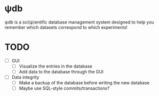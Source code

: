 # ψdb
ψdb is a sci(ψ)entific database management system designed to help you remember which datasets correspond to which experiments!

# TODO
* [ ] GUI
   - [ ] Visualize the entries in the database
   - [ ] Add data to the database through the GUI
* [ ] Data integrity
    - [ ] Make a backup of the database before writing the new database
    - [ ] Maybe use SQL-style commits/transactions?